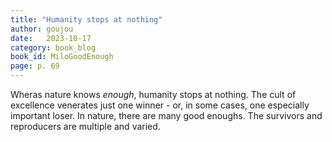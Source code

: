 ```yaml
---
title: "Humanity stops at nothing"
author: goujou
date:   2023-10-17
category: book_blog
book_id: MiloGoodEnough
page: p. 69
---
```

Wheras nature knows *enough*, humanity stops at nothing.
The cult of excellence venerates just one winner - or, in some cases, one especially important loser.
In nature, there are many good enoughs.
The survivors and reproducers are multiple and varied.
